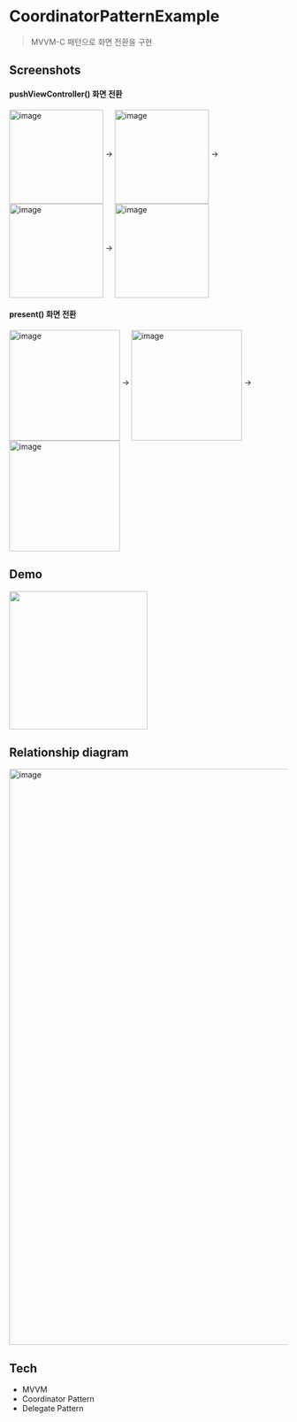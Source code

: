 # CoordinatorPatternExample

> MVVM-C 패턴으로 화면 전환을 구현


## Screenshots

#### pushViewController() 화면 전환

<img width="170" align="middle" alt="image" src="https://user-images.githubusercontent.com/81426024/175770064-8bbc07d4-d41c-4f60-9eca-bf4ea24a874e.png"> -> 
<img width="170" align="middle" alt="image" src="https://user-images.githubusercontent.com/81426024/175770122-f65b3424-3d87-4420-b7e9-5448b17151e3.png"> -> 
<img width="170" align="middle" alt="image" src="https://user-images.githubusercontent.com/81426024/175770135-5a1bd4a4-d860-41d0-a65d-2ad837965e89.png"> -> 
<img width="170" align="middle" alt="image" src="https://user-images.githubusercontent.com/81426024/175769935-6909fb46-8009-487c-ad33-1744fe91e95e.png">

#### present() 화면 전환

<img width="200" align="middle" alt="image" src="https://user-images.githubusercontent.com/81426024/175770180-29560e17-15f0-4589-938b-21aec193ee96.png"> -> 
<img width="200" align="middle" alt="image" src="https://user-images.githubusercontent.com/81426024/175770200-8216181c-0780-42f7-aaa3-b5ae0fa5c6b4.png"> -> 
<img width="200" align="middle" alt="image" src="https://user-images.githubusercontent.com/81426024/175770208-e3c8c4f2-0bce-497d-b076-95dbd27be7bd.png">


## Demo

<img width="250" src="https://user-images.githubusercontent.com/81426024/179393490-24b17f97-f9fc-4024-8c87-70979ea2c465.gif">

## Relationship diagram

<img width="1041" alt="image" src="https://user-images.githubusercontent.com/81426024/175772477-400bd04a-01cf-4a97-be5a-46a5accafd50.png">


## Tech

- MVVM
- Coordinator Pattern
- Delegate Pattern
